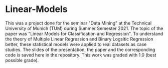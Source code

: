 # Linear-Models

This was a project done for the seminar "Data Mining" at the Technical University of Munich (TUM) during Summer Semester 2021. The topic of the paper was 
"Linear Models for Classification and Regression". To understand the theory of Multiple Linear Regression and Binary Logsitic Regression better, these statistical models 
were applied to real datasets as case studies. The slides of the presentation, the paper and the corresponding code is saved here in the repository. This work was graded with 1.0 (best possible grade).
